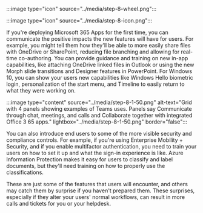 :::image type="icon" source="../media/step-8-wheel.png":::

:::image type="icon" source="../media/step-8-icon.png":::

If you're deploying Microsoft 365 Apps for the first time, you can communicate the positive impacts the new features will have for users. For example, you might tell them how they'll be able to more easily share files with OneDrive or SharePoint, reducing file branching and allowing for real-time co-authoring. You can provide guidance and training on new in-app capabilities, like attaching OneDrive linked files in Outlook or using the new Morph slide transitions and Designer features in PowerPoint. For Windows 10, you can show your users new capabilities like Windows Hello biometric login, personalization of the start menu, and Timeline to easily return to what they were working on.

:::image type="content" source="../media/step-8-1-50.png" alt-text="Grid with 4 panels showing examples of Teams uses. Panels say Communicate through chat, meetings, and calls and Collaborate together with integrated Office 3 65 apps." lightbox="../media/step-8-1-50.png" border="false":::

You can also introduce end users to some of the more visible security and compliance controls. For example, if you're using Enterprise Mobility + Security, and if you enable multifactor authentication, you need to train your users on how to set it up and what the sign-in experience is like. Azure Information Protection makes it easy for users to classify and label documents, but they'll need training on how to properly use the classifications.

These are just some of the features that users will encounter, and others may catch them by surprise if you haven't prepared them. These surprises, especially if they alter your users' normal workflows, can result in more calls and tickets for you or your helpdesk.
